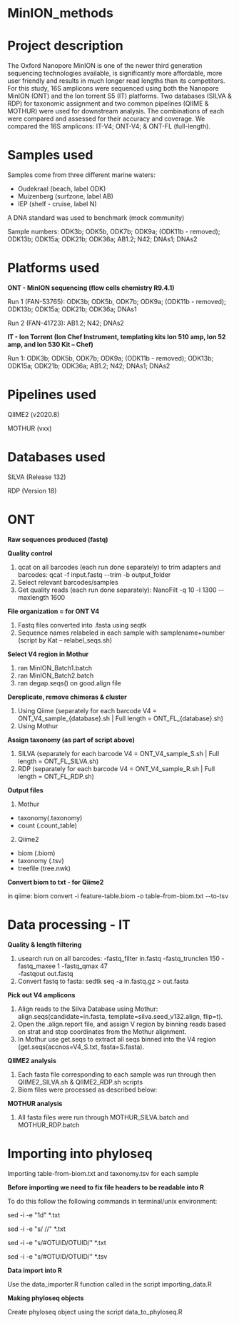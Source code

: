 # MinION_methods

# Project description
The Oxford Nanopore MinION is one of the newer third generation sequencing technologies available, is significantly more affordable, more user friendly and results in much longer read lengths than its competitors. For this study, 16S amplicons were sequenced using both the Nanopore MinION (ONT) and the Ion torrent S5 (IT) platforms. Two databases (SILVA & RDP) for taxonomic assignment and two common pipelines (QIIME & MOTHUR) were used for downstream analysis. The combinations of each were compared and assessed for their accuracy and coverage. We compared the 16S amplicons: IT-V4; ONT-V4; & ONT-FL (full-length).

# Samples used
Samples come from three different marine waters:
- Oudekraal (beach, label ODK)
- Muizenberg (surfzone, label AB)
- IEP (shelf - cruise, label N)

A DNA standard was used to benchmark (mock community)

Sample numbers: ODK3b; ODK5b, ODK7b; ODK9a; (ODK11b - removed); ODK13b; ODK15a; ODK21b; ODK36a; AB1.2; N42; DNAs1; DNAs2

# Platforms used
**ONT - MinION sequencing (flow cells chemistry R9.4.1)**

Run 1 (FAN-53765): ODK3b; ODK5b, ODK7b; ODK9a; (ODK11b - removed); ODK13b; ODK15a; ODK21b; ODK36a; DNAs1 

Run 2 (FAN-41723): AB1.2; N42; DNAs2

**IT - Ion Torrent (Ion Chef Instrument, templating kits Ion 510 amp, Ion 52 amp, and Ion 530 Kit – Chef)**

Run 1: ODK3b; ODK5b, ODK7b; ODK9a; (ODK11b - removed); ODK13b; ODK15a; ODK21b; ODK36a; AB1.2; N42; DNAs1; DNAs2

# Pipelines used
QIIME2 (v2020.8)

MOTHUR (vxx)

# Databases used
SILVA (Release 132)

RDP (Version 18)

# ONT
**Raw sequences produced (fastq)**

**Quality control**
1. qcat on all barcodes (each run done separately) to trim adapters and barcodes: qcat -f input.fastq --trim -b output_folder
2. Select relevant barcodes/samples
3. Get quality reads (each run done separately): NanoFilt -q 10 -l 1300 --maxlength 1600

**File organization = for ONT V4**
1. Fastq files converted into .fasta using seqtk
2. Sequence names relabeled in each sample with samplename+number (script by Kat – relabel_seqs.sh)

**Select V4 region in Mothur**
1. ran MinION_Batch1.batch
2. ran MinION_Batch2.batch
3. ran degap.seqs() on good.align file

**Dereplicate, remove chimeras & cluster**
1. Using Qiime (separately for each barcode V4 = ONT_V4_sample_{database}.sh | Full length = ONT_FL_{database}.sh)
2. Using Mothur

**Assign taxonomy (as part of script above)**
1. SILVA (separately for each barcode V4 = ONT_V4_sample_S.sh | Full length = ONT_FL_SILVA.sh)
2. RDP (separately for each barcode V4 = ONT_V4_sample_R.sh | Full length = ONT_FL_RDP.sh)

**Output files**

1. Mothur
- taxonomy(.taxonomy)
- count (.count_table)

2. Qiime2
- biom (.biom)
- taxonomy (.tsv)
- treefile (tree.nwk)

**Convert biom to txt - for Qiime2**

in qiime: biom convert -i feature-table.biom -o table-from-biom.txt --to-tsv

# Data processing - IT

**Quality & length filtering**
1. usearch run on all barcodes: -fastq_filter in.fastq -fastq_trunclen 150 -fastq_maxee 1 -fastq_qmax 47 \
    -fastqout out.fastq
2. Convert fastq to fasta: sedtk seq -a in.fastq.gz > out.fasta

**Pick out V4 amplicons**
1. Align reads to the Silva Database using Mothur: align.seqs(candidate=in.fasta, template=silva.seed_v132.align, flip=t).
2. Open the .align.report file, and assign V region by binning reads based on strat and stop coordinates from the Mothur alignment.
3. In Mothur use get.seqs to extract all seqs binned into the V4 region (get.seqs(accnos=V4_S.txt, fasta=S.fasta).

**QIIME2 analysis**
1) Each fasta file corresponding to each sample was run through then QIIME2_SILVA.sh & QIIME2_RDP.sh scripts
2) Biom files were processed as described below:

**MOTHUR analysis**
1. All fasta files were run through MOTHUR_SILVA.batch and MOTHUR_RDP.batch 


# Importing into phyloseq
Importing table-from-biom.txt and taxonomy.tsv for each sample

**Before importing we need to fix file headers to be readable into R**

To do this follow the following commands in terminal/unix environment:

sed -i -e "1d" *.txt

sed -i -e "s/ //" *.txt

sed -i -e "s/#OTUID/OTUID/" *.txt

sed -i -e "s/#OTUID/OTUID/" *.tsv

**Data import into R**

Use the data_importer.R function called in the script importing_data.R

**Making phyloseq objects**

Create phyloseq object using the script data_to_phyloseq.R
